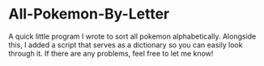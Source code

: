 # All-Pokemon-By-Letter
A quick little program I wrote to sort all pokemon alphabetically.
Alongside this, I added a script that serves as a dictionary so you can easily look through it. 
If there are any problems, feel free to let me know!
